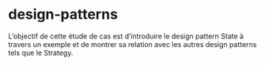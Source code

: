 # design-patterns
L’objectif de cette étude de cas est d’introduire le design pattern State à travers un exemple et de montrer sa relation avec les autres design
patterns tels que le Strategy. 
